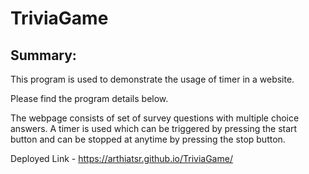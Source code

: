 # TriviaGame

## Summary:

This program is used to demonstrate the usage of timer in a website. 

Please find the program details below.

The webpage consists of set of survey questions with multiple choice answers.
A timer is used which can be triggered by pressing the start button and can be stopped at anytime by pressing the stop button.

Deployed Link - https://arthiatsr.github.io/TriviaGame/
